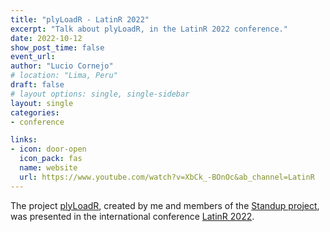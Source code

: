 ```yaml
---
title: "plyLoadR - LatinR 2022"
excerpt: "Talk about plyLoadR, in the LatinR 2022 conference."
date: 2022-10-12
show_post_time: false
event_url: 
author: "Lucio Cornejo"
# location: "Lima, Peru"
draft: false
# layout options: single, single-sidebar
layout: single
categories:
- conference

links:
- icon: door-open
  icon_pack: fas
  name: website
  url: https://www.youtube.com/watch?v=XbCk_-BOnOc&ab_channel=LatinR
---
```


The project [plyLoadR](https://portfolio-lucio-cornejo.netlify.app/project/plyloadr/), created by me and members of the 
[Standup project](https://www.standupproject.eu/),
was presented in the international conference 
[LatinR 2022](https://latin-r.com/).
